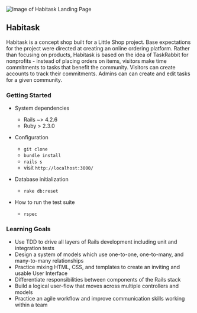 ![Image of Habitask Landing Page](https://i.imgur.com/ptiNKSr.jpg)

## Habitask

Habitask is a concept shop built for a Little Shop project. Base expectations for the project were directed at creating an online ordering platform. Rather than focusing on products, Habitask is based on the idea of TaskRabbit for nonprofits - instead of placing orders on items, visitors make time commitments to tasks that benefit the community. Visitors can create accounts to track their commitments. Admins can can create and edit tasks for a given community.

### Getting Started

* System dependencies
  * Rails ~> 4.2.6
  * Ruby > 2.3.0


* Configuration
  * ```git clone ```
  * ``` bundle install ```
  * ``` rails s ```
  * visit ``` http://localhost:3000/ ```


* Database initialization
  * ```rake db:reset ```


* How to run the test suite
  * ``` rspec ```
  

### Learning Goals

* Use TDD to drive all layers of Rails development including unit and integration tests
* Design a system of models which use one-to-one, one-to-many, and many-to-many relationships
* Practice mixing HTML, CSS, and templates to create an inviting and usable User Interface
* Differentiate responsibilities between components of the Rails stack
* Build a logical user-flow that moves across multiple controllers and models
* Practice an agile workflow and improve communication skills working within a team
